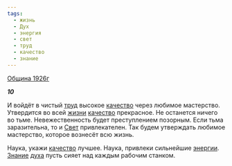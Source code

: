```yaml
---
tags:
  - жизнь
  - Дух
  - энергия
  - свет
  - труд
  - качество
  - знание
---
```

[Община 1926г](https://127.0.0.1:4002/agni/1926)

___10___

И войдёт в чистый [труд](../../../tags/#труд) высокое [качество](../../../tags/#качество) через любимое мастерство. Утвердится во всей [жизни](../../../tags/#жизнь) [качество](../../../tags/#качество) прекрасное. Не останется ничего во тьме. Невежественность будет преступлением позорным. Если тьма заразительна, то и [Свет](../../../tags/#свет) привлекателен. Так будем утверждать любимое мастерство, которое вознесёт всю жизнь.   

Наука, укажи [качество](../../../tags/#качество) лучшее. Наука, привлеки сильнейшие [энергии](../../../tags/#энергия). [Знание](../../../tags/#знание) [духа](../../../tags/#Дух) пусть сияет над каждым рабочим станком.   

